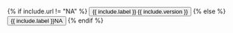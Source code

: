 {% if include.url != "NA" %}
<a href="{{ include.url }}"><button type="button" class="btn btn-primary {% if include.preview == 'true' %}btn-preview{% endif %}">{{ include.label }} <span class="badge">{{ include.version }}</span></button></a>
{% else %}
<button type="button" class="btn btn-primary {% if include.preview == 'true' %}btn-preview{% endif %}">{{ include.label }}<span class="badge">NA</span></button>
{% endif %}